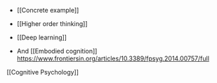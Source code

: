   - [[Concrete example]]
  - [[Higher order thinking]]
  - [[Deep learning]]

  - And [[Embodied cognition]]
    https://www.frontiersin.org/articles/10.3389/fpsyg.2014.00757/full

[[Cognitive Psychology]]